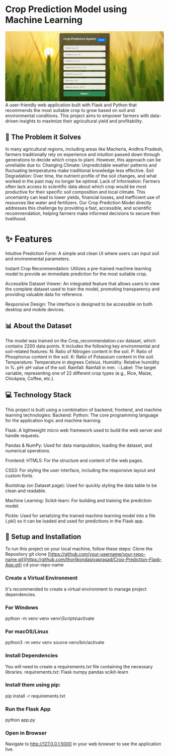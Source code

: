 # Crop Prediction Model using Machine Learning
![Project_img.PNG](https://github.com/thorlikondasivaprasad/Crop-Prediction-Flask-App/blob/master/Project_img.PNG)
A user-friendly web application built with Flask and Python that recommends the most suitable crop to grow based on soil and environmental conditions. This project aims to empower farmers with data-driven insights to maximize their agricultural yield and profitability.

## 🌾 The Problem it Solves
In many agricultural regions, including areas like Macherla, Andhra Pradesh, farmers traditionally rely on experience and intuition passed down through generations to decide which crops to plant. However, this approach can be unreliable due to:
Changing Climate: Unpredictable weather patterns and fluctuating temperatures make traditional knowledge less effective.
Soil Degradation: Over time, the nutrient profile of the soil changes, and what worked in the past may no longer be optimal.
Lack of Information: Farmers often lack access to scientific data about which crop would be most productive for their specific soil composition and local climate.
This uncertainty can lead to lower yields, financial losses, and inefficient use of resources like water and fertilizers. Our Crop Prediction Model directly addresses this challenge by providing a fast, accessible, and scientific recommendation, helping farmers make informed decisions to secure their livelihood.

# ✨ Features
Intuitive Prediction Form: A simple and clean UI where users can input soil and environmental parameters.

Instant Crop Recommendation: Utilizes a pre-trained machine learning model to provide an immediate prediction for the most suitable crop.

Accessible Dataset Viewer: An integrated feature that allows users to view the complete dataset used to train the model, promoting transparency and providing valuable data for reference.

Responsive Design: The interface is designed to be accessible on both desktop and mobile devices.

## 📊 About the Dataset
The model was trained on the Crop_recommendation.csv dataset, which contains 2200 data points. It includes the following key environmental and soil-related features:
N: Ratio of Nitrogen content in the soil.
P: Ratio of Phosphorus content in the soil.
K: Ratio of Potassium content in the soil.
Temperature: Temperature in degrees Celsius.
Humidity: Relative humidity in %.
pH: pH value of the soil.
Rainfall: Rainfall in mm.
💥Label: The target variable, representing one of 22 different crop types (e.g., Rice, Maize, Chickpea, Coffee, etc.).

## 💻 Technology Stack
This project is built using a combination of backend, frontend, and machine learning technologies:
Backend:
Python: The core programming language for the application logic and machine learning.

Flask: A lightweight micro web framework used to build the web server and handle requests.

Pandas & NumPy: Used for data manipulation, loading the dataset, and numerical operations.

Frontend:
HTML5: For the structure and content of the web pages.

CSS3: For styling the user interface, including the responsive layout and custom fonts.

Bootstrap (on Dataset page): Used for quickly styling the data table to be clean and readable.

Machine Learning:
Scikit-learn: For building and training the prediction model.

Pickle: Used for serializing the trained machine learning model into a file (.pkl) so it can be loaded and used for predictions in the Flask app.

## 🚀 Setup and Installation

To run this project on your local machine, follow these steps:
Clone the Repository
git clone [https://github.com/your-username/your-repo-name.git](https://github.com/thorlikondasivaprasad/Crop-Prediction-Flask-App.git)
cd your-repo-name


### Create a Virtual Environment
It's recommended to create a virtual environment to manage project dependencies.

### For Windows
python -m venv venv
venv\Scripts\activate

### For macOS/Linux
python3 -m venv venv
source venv/bin/activate

### Install Dependencies
You will need to create a requirements.txt file containing the necessary libraries.
requirements.txt:
Flask
numpy
pandas
scikit-learn

### Install them using pip:
pip install -r requirements.txt

### Run the Flask App
python app.py

### Open in Browser
Navigate to http://127.0.0.1:5000 in your web browser to see the application live.
